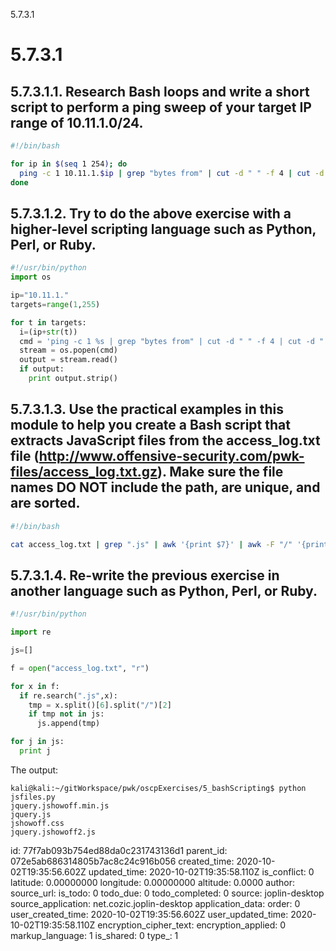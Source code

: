 5.7.3.1

# 5.7.3.1

## 5.7.3.1.1. Research Bash loops and write a short script to perform a ping sweep of your target IP range of 10.11.1.0/24.
```bash
#!/bin/bash

for ip in $(seq 1 254); do
  ping -c 1 10.11.1.$ip | grep "bytes from" | cut -d " " -f 4 | cut -d ":" -f1 &
done
```

## 5.7.3.1.2. Try to do the above exercise with a higher-level scripting language such as Python, Perl, or Ruby.
```python
#!/usr/bin/python
import os

ip="10.11.1."
targets=range(1,255)

for t in targets:
  i=(ip+str(t))
  cmd = 'ping -c 1 %s | grep "bytes from" | cut -d " " -f 4 | cut -d ":" -f1 &' % i  
  stream = os.popen(cmd)
  output = stream.read()
  if output:
    print output.strip()

```

## 5.7.3.1.3. Use the practical examples in this module to help you create a Bash script that extracts JavaScript files from the access_log.txt file (http://www.offensive-security.com/pwk-files/access_log.txt.gz). Make sure the file names DO NOT include the path, are unique, and are sorted.
```bash
#!/bin/bash

cat access_log.txt | grep ".js" | awk '{print $7}' | awk -F "/" '{print $3}' | sort | uniq
```

## 5.7.3.1.4. Re-write the previous exercise in another language such as Python, Perl, or Ruby.
```python
#!/usr/bin/python

import re

js=[]

f = open("access_log.txt", "r")

for x in f:
  if re.search(".js",x):
    tmp = x.split()[6].split("/")[2]
    if tmp not in js:
      js.append(tmp)

for j in js:
  print j
```
The output:
```plaintext
kali@kali:~/gitWorkspace/pwk/oscpExercises/5_bashScripting$ python jsfiles.py
jquery.jshowoff.min.js
jquery.js
jshowoff.css
jquery.jshowoff2.js
```


id: 77f7ab093b754ed88da0c231743136d1
parent_id: 072e5ab686314805b7ac8c24c916b056
created_time: 2020-10-02T19:35:56.602Z
updated_time: 2020-10-02T19:35:58.110Z
is_conflict: 0
latitude: 0.00000000
longitude: 0.00000000
altitude: 0.0000
author: 
source_url: 
is_todo: 0
todo_due: 0
todo_completed: 0
source: joplin-desktop
source_application: net.cozic.joplin-desktop
application_data: 
order: 0
user_created_time: 2020-10-02T19:35:56.602Z
user_updated_time: 2020-10-02T19:35:58.110Z
encryption_cipher_text: 
encryption_applied: 0
markup_language: 1
is_shared: 0
type_: 1